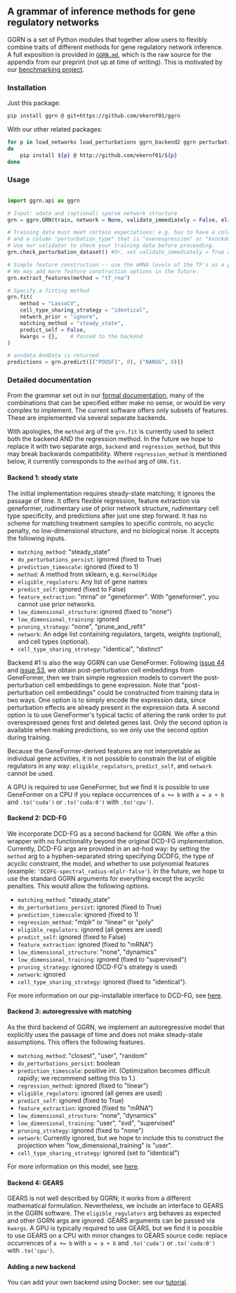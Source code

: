 ## A grammar of inference methods for gene regulatory networks

GGRN is a set of Python modules that together allow users to flexibly combine traits of different methods for gene regulatory network inference. A full exposition is provided in [`GGRN.md`](https://github.com/ekernf01/ggrn/blob/main/GGRN.md), which is the raw source for the appendix from our  preprint (not up at time of writing). This is motivated by our [benchmarking project](https://github.com/ekernf01/perturbation_benchmarking).

### Installation

Just this package:

```bash
pip install ggrn @ git+https://github.com/ekernf01/ggrn
```

With our other related packages:

```bash
for p in load_networks load_perturbations ggrn_backend2 ggrn perturbation_benchmarking_package geneformer_embeddings
do
    pip install ${p} @ http://github.com/ekernf01/${p}
done
```

### Usage

```python

import ggrn.api as ggrn

# Input: adata and (optional) sparse network structure
grn = ggrn.GRN(train, network = None, validate_immediately = False, eligible_regulators = train.var_names) 

# Training data must meet certain expectations: e.g. has to have a column "perturbation" specifying which gene is perturbed
# and a column "perturbation_type" that is "overexpression" or "knockdown" or "knockout".
# Use our validator to check your training data before proceeding.  
grn.check_perturbation_dataset() #Or, set validate_immediately = True above

# Simple feature construction -- use the mRNA levels of the TF's as a proxy for activity
# We may add more feature construction options in the future.
grn.extract_features(method = "tf_rna")

# Specify a fitting method
grn.fit(
    method = "LassoCV",
    cell_type_sharing_strategy = "identical",
    network_prior = "ignore",
    matching_method = "steady_state",
    predict_self = False,   
    kwargs = {},    # Passed to the backend
)

# anndata.AnnData is returned
predictions = grn.predict([("POU5F1", 0), ("NANOG", 0)])
```

### Detailed documentation

From the grammar set out in our [formal documentation](https://github.com/ekernf01/ggrn/blob/main/GGRN.md), many of the combinations that can be specified either make no sense, or would be very complex to implement. The current software offers only subsets of features. These are implemented via several separate backends. 

With apologies, the `method` arg of the `grn.fit` is currently used to select both the backend AND the regression method. In the future we hope to replace it with two separate args, `backend` and `regression_method`, but this may break backwards compatibility. Where `regression_method` is mentioned below, it currently corresponds to the `method` arg of `GRN.fit`.

#### Backend 1: steady state 

The initial implementation requires steady-state matching; it ignores the passage of time. It offers flexible regression, feature extraction via geneformer, rudimentary use of prior network structure, rudimentary cell type specificity, and predictions after just one step forward. It has no scheme for matching treatment samples to specific controls, no acyclic penalty, no low-dimensional structure, and no biological noise. It accepts the following inputs.

- `matching_method`: "steady_state"
- `do_perturbations_persist`: ignored (fixed to True)
- `prediction_timescale`: ignored (fixed to 1)
- `method`: A method from sklearn, e.g. `KernelRidge`
- `eligible_regulators`: Any list of gene names
- `predict_self`: ignored (fixed to False)
- `feature_extraction`: "mrna" or "geneformer". With "geneformer", you cannot use prior networks.
- `low_dimensional_structure`: ignored (fixed to "none")
- `low_dimensional_training`: ignored
- `pruning_strategy`: "none", "prune_and_refit"
- `network`: An edge list containing regulators, targets, weights (optional), and cell types (optional).  
- `cell_type_sharing_strategy`: "identical", "distinct"

Backend #1 is also the way GGRN can use GeneFormer. Following [issue 44](https://huggingface.co/ctheodoris/Geneformer/discussions/44) and [issue 53](https://huggingface.co/ctheodoris/Geneformer/discussions/53), we obtain post-perturbation cell embeddings from GeneFormer, then we train simple regression models to convert the post-perturbation cell embeddings to gene expression. Note that "post-perturbation cell embeddings" could be constructed from training data in two ways. One option is to simply encode the expression data, since perturbation effects are already present in the expression data. A second option is to use GeneFormer's typical tactic of altering the rank order to put overexpressed genes first and deleted genes last. Only the second option is available when making predictions, so we only use the second option during training.

Because the GeneFormer-derived features are not interpretable as individual gene activities, it is not possible to constrain the list of eligible regulators in any way: `eligible_regulators`, `predict_self`, and `network` cannot be used.

A GPU is required to use GeneFormer, but we find it is possible to use GeneFormer on a CPU if you replace occurrences of `a += b` with `a = a + b` and `.to('cuda')` or `.to('cuda:0')` with `.to('cpu')`. 

#### Backend 2: DCD-FG 

We incorporate DCD-FG as a second backend for GGRN. We offer a thin wrapper with no functionality beyond the original DCD-FG implementation. Currently, DCD-FG args are provided in an ad-hod way: by setting the `method` arg to a hyphen-separated string specifying DCDFG, the type of acyclic constraint, the model, and whether to use polynomial features (example: `'DCDFG-spectral_radius-mlplr-false'`). In the future, we hope to use the standard GGRN arguments for everything except the acyclic penalties. This would allow the following options.

- `matching_method`: "steady_state"
- `do_perturbations_persist`: ignored (fixed to True) 
- `prediction_timescale`: ignored (fixed to 1)
- `regression_method`: "mlplr" or "linear" or "poly"
- `eligible_regulators`: ignored (all genes are used)
- `predict_self`: ignored (fixed to False)
- `feature_extraction`: ignored (fixed to "mRNA")
- `low_dimensional_structure`: "none", "dynamics"
- `low_dimensional_training`: ignored (fixed to "supervised")
- `pruning_strategy`: ignored (DCD-FG's strategy is used)
- `network`: ignored 
- `cell_type_sharing_strategy`: ignored (fixed to "identical").

For more information on our pip-installable interface to DCD-FG, see [here](https://github.com/ekernf01/ggrn_backend2). 

#### Backend 3: autoregressive with matching

As the third backend of GGRN, we implement an autoregressive model that explicitly uses the passage of time and does not make steady-state assumptions. This offers the following features.

- `matching_method`: "closest", "user", "random"
- `do_perturbations_persist`: boolean
- `prediction_timescale`: positive int. (Optimization becomes difficult rapidly; we recommend setting this to 1.) 
- `regression_method`: ignored (fixed to "linear")
- `eligible_regulators`: ignored (all genes are used)
- `predict_self`: ignored (fixed to True)
- `feature_extraction`: ignored (fixed to "mRNA")
- `low_dimensional_structure`: "none", "dynamics"
- `low_dimensional_training`: "user", "svd", "supervised"
- `pruning_strategy`: ignored (fixed to "none")
- `network`: Currently ignored, but we hope to include this to construct the projection when "low_dimensional_training" is "user".
- `cell_type_sharing_strategy`: ignored (set to "identical")

For more information on this model, see [here](http://github.com/ekernf01/ggrn_backend3).

#### Backend 4: GEARS

GEARS is not well described by GGRN; it works from a different mathematical formulation. Nevertheless, we include an interface to GEARS in the GGRN software. The `eligible_regulators` arg behaves as expected and other GGRN args are ignored.  GEARS arguments can be passed via `kwargs`. A GPU is typically required to use GEARS, but we find it is possible to use GEARS on a CPU with minor changes to GEARS source code: replace occurrences of `a += b` with `a = a + b` and `.to('cuda')` or `.to('cuda:0')` with `.to('cpu')`. 

#### Adding a new backend

You can add your own backend using Docker: see our [tutorial](https://github.com/ekernf01/ggrn_docker_backend).
